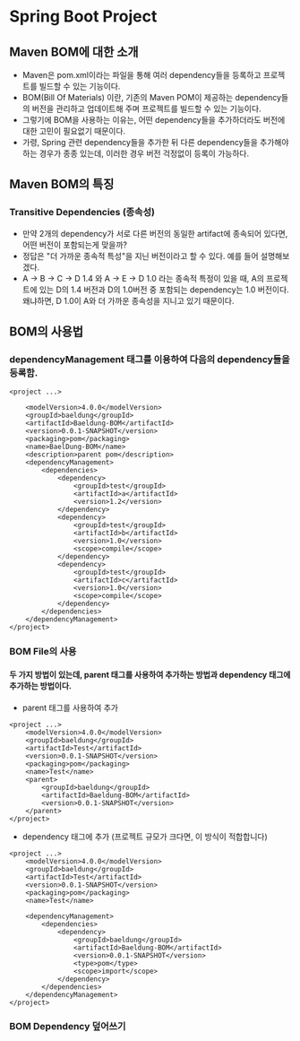 # Spring Boot Project
## Maven BOM에 대한 소개
- Maven은 pom.xml이라는 파일을 통해 여러 dependency들을 등록하고 프로젝트를 빌드할 수 있는 기능이다.
- BOM(Bill Of Materials) 이란, 기존의 Maven POM이 제공하는 dependency들의 버전을 관리하고 업데이트해 주며 프로젝트를 빌드할 수 있는 기능이다.
- 그렇기에 BOM을 사용하는 이유는, 어떤 dependency들을 추가하더라도 버전에 대한 고민이 필요없기 때문이다.
- 가령, Spring 관련 dependency들을 추가한 뒤 다른 dependency들을 추가해야 하는 경우가 종종 있는데, 이러한 경우 버전 걱정없이 등록이 가능하다.

## Maven BOM의 특징
### Transitive Dependencies (종속성)
- 만약 2개의 dependency가 서로 다른 버전의 동일한 artifact에 종속되어 있다면, 어떤 버전이 포함되는게 맞을까?
- 정답은 "더 가까운 종속적 특성"을 지닌 버전이라고 할 수 있다. 예를 들어 설명해보겠다.
- A -> B -> C -> D 1.4  와  A -> E -> D 1.0 라는 종속적 특정이 있을 때, A의 프로젝트에 있는 D의 1.4 버전과 D의 1.0버전 중 포함되는 dependency는 1.0 버전이다.  
  왜냐하면, D 1.0이 A와 더 가까운 종속성을 지니고 있기 때문이다.

## BOM의 사용법
### dependencyManagement 태그를 이용하여 다음의 dependency들을 등록함.
```
<project ...>
	
    <modelVersion>4.0.0</modelVersion>
    <groupId>baeldung</groupId>
    <artifactId>Baeldung-BOM</artifactId>
    <version>0.0.1-SNAPSHOT</version>
    <packaging>pom</packaging>
    <name>BaelDung-BOM</name>
    <description>parent pom</description>
    <dependencyManagement>
        <dependencies>
            <dependency>
                <groupId>test</groupId>
                <artifactId>a</artifactId>
                <version>1.2</version>
            </dependency>
            <dependency>
                <groupId>test</groupId>
                <artifactId>b</artifactId>
                <version>1.0</version>
                <scope>compile</scope>
            </dependency>
            <dependency>
                <groupId>test</groupId>
                <artifactId>c</artifactId>
                <version>1.0</version>
                <scope>compile</scope>
            </dependency>
        </dependencies>
    </dependencyManagement>
</project>
```
### BOM File의 사용
#### 두 가지 방법이 있는데, parent 태그를 사용하여 추가하는 방법과 dependency 태그에 추가하는 방법이다.
- parent 태그를 사용하여 추가
```
<project ...>
    <modelVersion>4.0.0</modelVersion>
    <groupId>baeldung</groupId>
    <artifactId>Test</artifactId>
    <version>0.0.1-SNAPSHOT</version>
    <packaging>pom</packaging>
    <name>Test</name>
    <parent>
        <groupId>baeldung</groupId>
        <artifactId>Baeldung-BOM</artifactId>
        <version>0.0.1-SNAPSHOT</version>
    </parent>
</project>
```
- dependency 태그에 추가 (프로젝트 규모가 크다면, 이 방식이 적합합니다)
```
<project ...>
    <modelVersion>4.0.0</modelVersion>
    <groupId>baeldung</groupId>
    <artifactId>Test</artifactId>
    <version>0.0.1-SNAPSHOT</version>
    <packaging>pom</packaging>
    <name>Test</name>
    
    <dependencyManagement>
        <dependencies>
            <dependency>
                <groupId>baeldung</groupId>
                <artifactId>Baeldung-BOM</artifactId>
                <version>0.0.1-SNAPSHOT</version>
                <type>pom</type>
                <scope>import</scope>
            </dependency>
        </dependencies>
    </dependencyManagement>
</project>
```
### BOM Dependency 덮어쓰기
